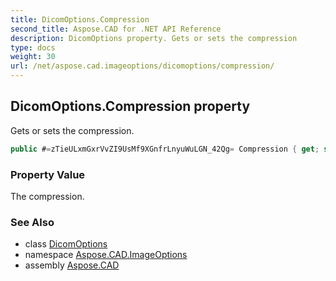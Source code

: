 ```yaml
---
title: DicomOptions.Compression
second_title: Aspose.CAD for .NET API Reference
description: DicomOptions property. Gets or sets the compression
type: docs
weight: 30
url: /net/aspose.cad.imageoptions/dicomoptions/compression/
---
```

## DicomOptions.Compression property

Gets or sets the compression.

```csharp
public #=zTieULxmGxrVvZI9UsMf9XGnfrLnyuWuLGN_42Qg= Compression { get; set; }
```

### Property Value

The compression.

### See Also

* class [DicomOptions](../)
* namespace [Aspose.CAD.ImageOptions](../../dicomoptions/)
* assembly [Aspose.CAD](../../../)


